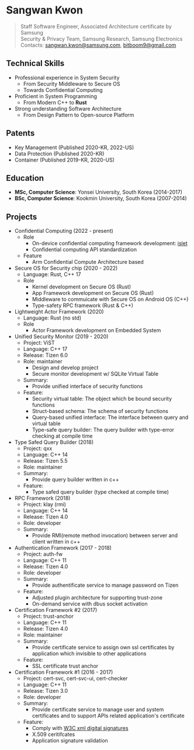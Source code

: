 # Sangwan Kwon
> Staff Software Engineer, Associated Architecture certificate by Samsung  
> Security & Privacy Team, Samsung Research, Samsung Electronics  
> Contacts: sangwan.kwon@samsung.com, bitboom9@gmail.com  

## Technical Skills
- Professional experience in System Security
  - From Security Middleware to Secure OS
  - Towards Confidential Computing
- Proficient in System Programming
  - From Modern C++ to **Rust**
- Strong understanding Software Architecture
  - From Design Pattern to Open-source Platform

## Patents
- Key Management (Published 2020-KR, 2022-US)
- Data Protection (Published 2020-KR)
- Container (Published 2019-KR, 2020-US)

## Education
- **MSc, Computer Science**: Yonsei University, South Korea (2014-2017)
- **BSc, Computer Science**: Kookmin University, South Korea (2007-2014)

## Projects
- Confidential Computing (2022 - present)
  - Role
    - On-device confidential computing framework development: [islet](https://github.com/samsung/islet)
    - Confidential computing API standardization 
  - Feature
    - Arm Confidential Compute Architecture based
- Secure OS for Security chip (2020 - 2022)
  - Language: Rust, C++ 17
  - Role
    - Kernel development on Secure OS (Rust)
    - App Framework development on Secure OS (Rust)
    - Middleware to commuicate with Secure OS on Android OS (C++)
    - Type-safety RPC framework (Rust & C++)
- Lightweight Actor Framework (2020)
  - Language: Rust (no std)
  - Role
    - Actor Framework development on Embedded System
- Unified Security Monitor (2019 - 2020)
  - Project: ViST
  - Language: C++ 17
  - Release: Tizen 6.0
  - Role: maintainer
    - Design and develop project
    - Secure monitor development w/ SQLite Virtual Table
  - Summary:
      - Provide unified interface of security functions
  - Feature:
      - Security virtual table: The object which be bound security functions
      - Struct-based schema: The schema of security functions
      - Query-based unified interface: The interface between query and virtual table
      - Type-safe query builder: The query builder with type-error checking at compile time
- Type Safed Query Builder (2018)
  - Project: qxx
  - Language: C++ 14
  - Release: Tizen 5.5
  - Role: maintainer
  - Summary:
      - Provide query builder written in c++
  - Feature:
      - Type safed query builder (type checked at compile time)
- RPC Framework (2018)
  - Project: klay (rmi)
  - Language: C++ 14
  - Release: Tizen 4.0
  - Role: developer
  - Summary:
      - Provide RMI(remote method invocation) between server and client written in c++
- Authentication Framework (2017 - 2018)
   - Project: auth-fw
   - Language: C++ 11
   - Release: Tizen 4.0
   - Role: developer
   - Summary:
      - Provide authentificate service to manage password on Tizen
   - Feature:
      - Adjusted plugin architecture for supporting trust-zone
      - On-demand service with dbus socket activation
- Certification Framework #2 (2017)
   - Project: trust-anchor
   - Language: C++ 11
   - Release: Tizen 4.0
   - Role: maintainer
   - Summary:
      - Provide certificate service to assign own ssl certificates by application which invisible to other applications
   - Feature:
      - SSL certificate trust anchor
- Certification Framework #1 (2016 - 2017)
   - Project: cert-svc, cert-svc-ui, cert-checker
   - Language: C++ 11
   - Release: Tizen 3.0
   - Role: developer
   - Summary:
      - Provide certificate service to manage user and system certificates and to support APIs related application's certificate
   - Feature:
      - Comply with [W3C xml digital signatures](https://www.w3.org/TR/widgets-digsig/)
      - X.509 ceritifcates
      - Application signature validation
